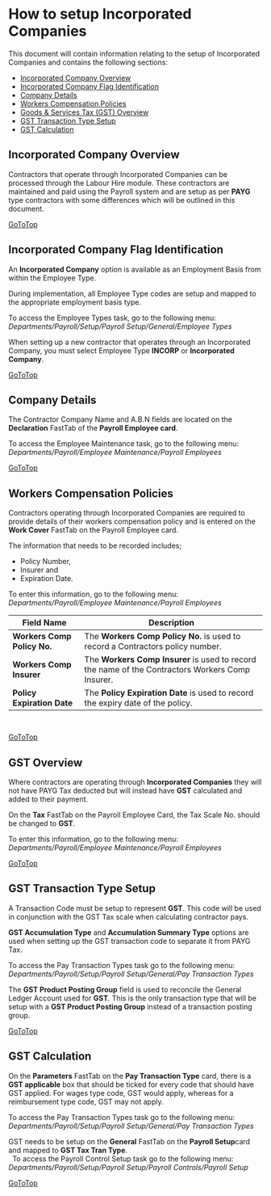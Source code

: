 # How to setup Incorporated Companies

This document will contain information relating to the setup of Incorporated Companies and contains the
following sections:

- [Incorporated Company Overview](#incorporated-company-overview)
- [Incorporated Company Flag Identification](#incorporated-company-flag-identification)
- [Company Details](#company-details)
- [Workers Compensation Policies](#workers-compensation-policies)
- [Goods & Services Tax (GST) Overview](#gst-overview)
- [GST Transaction Type Setup](#gst-transaction-type-setup)
- [GST Calculation](#gst-calculation)

## Incorporated Company Overview

Contractors that operate through Incorporated Companies can be processed through the Labour Hire module. These contractors are
maintained and paid using the Payroll system and are setup as per **PAYG** type contractors with some differences which will be outlined in this document.

[GoToTop](#how-to-setup-incorporated-companies)

## Incorporated Company Flag Identification

An **Incorporated Company** option is available as an Employment Basis from within the Employee Type. 

During implementation, all Employee Type codes are setup and mapped to the appropriate employment basis type. 

To access the Employee Types task, go to the following menu: *Departments/Payroll/Setup/Payroll Setup/General/Employee Types*

When setting up a new contractor that operates through an Incorporated Company, you must select Employee Type **INCORP** or **Incorporated Company**.

[GoToTop](#how-to-setup-incorporated-companies)
     
## Company Details

The Contractor Company Name and A.B.N fields are located on the **Declaration** FastTab of the **Payroll Employee card**.

To access the Employee Maintenance task, go to the following menu: *Departments/Payroll/Employee Maintenance/Payroll Employees*

[GoToTop](#how-to-setup-incorporated-companies)

## Workers Compensation Policies

Contractors operating through Incorporated Companies are required to provide details of their workers compensation policy and is entered on the **Work Cover** FastTab on the Payroll Employee card.

The information that needs to be recorded includes; 
- Policy Number, 
- Insurer and
- Expiration Date.

To enter this information, go to the following menu: *Departments/Payroll/Employee Maintenance/Payroll Employees*

   |Field Name|Description|  
   |---------------------------------|---------------------------------------|  
   |**Workers Comp Policy No.**|The **Workers Comp Policy No.** is used to record a Contractors policy number.|
   |**Workers Comp Insurer**|The **Workers Comp Insurer** is used to record the name of the Contractors Workers Comp Insurer.|
   |**Policy Expiration Date**|The **Policy Expiration Date** is used to record the expiry date of the policy.|
     
[GoToTop](#how-to-setup-incorporated-companies)
    
## GST Overview

Where contractors are operating through **Incorporated Companies** they will not have PAYG Tax deducted but will instead have **GST** calculated and added to their payment.

On the **Tax** FastTab on the Payroll Employee Card, the Tax Scale No. should be changed to **GST**.

To enter this information, go to the following menu: *Departments/Payroll/Employee Maintenance/Payroll Employees*

[GoToTop](#how-to-setup-incorporated-companies)

## GST Transaction Type Setup

A Transaction Code must be setup to represent **GST**. This code will be used in conjunction with the GST Tax scale when calculating contractor pays.

**GST Accumulation Type** and **Accumulation Summary Type** options are used when setting up the GST transaction code to separate it from PAYG Tax.

To access the Pay Transaction Types task go to the following menu: *Departments/Payroll/Setup/Payroll Setup/General/Pay Transaction Types*

The **GST Product Posting Group** field is used to reconcile the General Ledger Account used for **GST**. This is the only transaction type that will be setup with a **GST Product Posting Group** instead of a transaction posting group.

[GoToTop](#how-to-setup-incorporated-companies)

## GST Calculation

On the **Parameters** FastTab on the **Pay Transaction Type** card, there is a **GST applicable** box that should be ticked for every code that should have GST applied. For wages type code, GST would apply, whereas for a reimbursement type code, GST may not apply.

To access the Pay Transaction Types task go to the following menu: *Departments/Payroll/Setup/Payroll Setup/General/Pay Transaction Types*

GST needs to be setup on the **General** FastTab on the **Payroll Setup**card and mapped to **GST Tax Tran Type**.  
 
To access the Payroll Control Setup task go to the following menu: *Departments/Payroll/Setup/Payroll Setup/Payroll Controls/Payroll Setup*

 [GoToTop](#how-to-setup-incorporated-companies)

